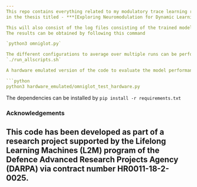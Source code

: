 ```yaml
---
This repo contains everything related to my modulatory trace learning rule introduced 
in the thesis titled - ***[Exploring Neuromodulation for Dynamic Learning](https://scholarworks.rit.edu/theses/10156/)***

This will also consist of the log files consisting of the trained model weights being used.
The results can be obtained by following this command

`python3 omniglot.py`

The different configurations to average over multiple runs can be performaed by running 
`./run_allscripts.sh`

A hardware emulated version of the code to evaluate the model performance on variable fixed point precision can be tested by running the following commnad

```python
python3 hardware_emulated/omniglot_test_hardware.py
```

The dependencies can be installed by 
`pip install -r requirements.txt`

### Acknowledgements

This code has been developed as part of a research project supported by the Lifelong Learning Machines (L2M) program 
of the Defence Advanced Research Projects Agency (DARPA) via contract number HR0011-18-2-0025.
---
```


